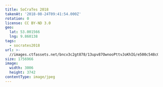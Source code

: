 ```yaml
---
title: SoCraTes 2018
takenAt: '2018-08-24T09:41:54.000Z'
rotation: 0
license: CC BY-ND 3.0
geo:
  lat: 53.001566
  lng: 9.860138
tags:
  - socrates2018
url: >-
  //images.ctfassets.net/bncv3c2gt878/13upv87OwnooPttvJoKhIG/e500c548c0990b8599e870de57bddfbf/socrates-2018_44354351122_o
size: 1756966
image:
  width: 3006
  height: 3742
contentType: image/jpeg
---
```


